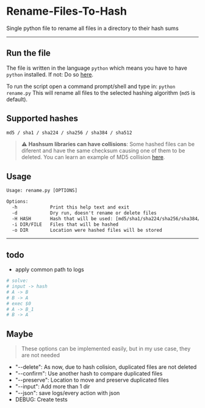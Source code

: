 # Rename-Files-To-Hash

Single python file to rename all files in a directory to their hash sums

---

## Run the file

The file is written in the language `python` which means you have to have `python` installed.
If not: Do so [here](https://www.python.org/).

To run the script open a command prompt/shell and type in: `python rename.py`
This will rename all files to the selected hashing algorithm (`md5` is default).

## Supported hashes

```txt
md5 / sha1 / sha224 / sha256 / sha384 / sha512
```

> :warning: **Hashsum libraries can have collisions**: Some hashed files can be diferent and have the same checksum causing one of them to be deleted. You can learn an example of MD5 collision [here](https://www.mscs.dal.ca/~selinger/md5collision/).

## Usage

```txt
Usage: rename.py [OPTIONS]

Options:
  -h            Print this help text and exit
  -d            Dry run, doesn't rename or delete files
  -H HASH       Hash that will be used: [md5/sha1/sha224/sha256/sha384/sha512]
  -i DIR/FILE   Files that will be hashed
  -o DIR        Location were hashed files will be stored
```

---

## todo

- apply common path to logs

```python
# solve:
# input -> hash
# A -> B
# B -> A
# exec $0
# A -> B_1
# B -> A
```

## Maybe

> These options can be implemented easily, but in my use case, they are not needed

- "--delete": As now, due to hash colision, duplicated files are not deleted
- "--confirm": Use another hash to compare duplicated files
- "--preserve": Location to move and preserve duplicated files
- "--input": Add more than 1 dir
- "--json": save logs/every action with json
- DEBUG: Create tests
